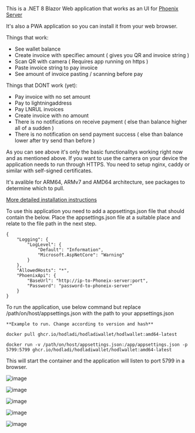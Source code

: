 This is a .NET 8 Blazor Web application that works as an UI for [Phoenix Server](https://phoenix.acinq.co/server)

It's also a PWA application so you can install it from your web browser.

Things that work:
- See wallet balance
- Create invoice with specifiec amount ( gives you QR and invoice string )
- Scan QR with camera ( Requires app running on https )
- Paste invoice string to pay invoice
- See amount of invoice pasting / scanning before pay

Things that DONT work (yet):
- Pay invoice with no set amount
- Pay to lightningaddress
- Pay LNRUL invoices
- Create invoice with no amount
- There is no notifications on receive payment ( else than balance higher all of a sudden )
- There is no notification on send payment success ( else than balance lower after try send than before )

As you can see above it's only the basic functionalitys working right now and as mentioned above. If you want to use the camera on your device the application needs to run through HTTPS. You need to setup nginx, caddy or similar with self-signed certificates.

It's avalible for ARM64, ARMv7 and AMD64 architecture, see packages to determine which to pull.

[More detailed installation instructions](https://github.com/Hodladi/HodladiWallet/blob/main/INSTALLATION.md)

To use this application you need to add a appsettings.json file that should contain the below.
Place the appsettings.json file at a suitable place and relate to the file path in the next step.
```
{
    "Logging": {
        "LogLevel": {
            "Default": "Information",
            "Microsoft.AspNetCore": "Warning"
        }
    },
    "AllowedHosts": "*",
    "PhoenixApi": {
        "BaseUrl": "http://ip-to-Phoneix-server:port",
        "Password": "password-to-phoneix-server"
    }
}
```
To run the application, use below command but replace /path/on/host/appsettings.json with the path to your appsettings.json
```
**Example to run. Change according to version and hash**

docker pull ghcr.io/hodladi/hodladiwallet/hodlwallet:amd64-latest

docker run -v /path/on/host/appsettings.json:/app/appsettings.json -p 5799:5799 ghcr.io/hodladi/hodladiwallet/hodlwallet:amd64-latest
```
This will start the container and the application will listen to port 5799 in a browser.

![image](https://github.com/Hodladi/HodladiWallet/assets/91490683/a76774aa-6a97-47cf-be2a-199471678487)

![image](https://github.com/Hodladi/HodladiWallet/assets/91490683/e5e1070b-c160-4418-a952-76381c5fa65f)

![image](https://github.com/Hodladi/HodladiWallet/assets/91490683/7804d8e0-b9d7-407b-8cff-b1dfec958356)

![image](https://github.com/Hodladi/HodladiWallet/assets/91490683/7cc23af4-0054-4d08-a118-d273e02c362b)

![image](https://github.com/Hodladi/HodladiWallet/assets/91490683/903ba150-549a-4145-a6f9-6894adcf5248)
